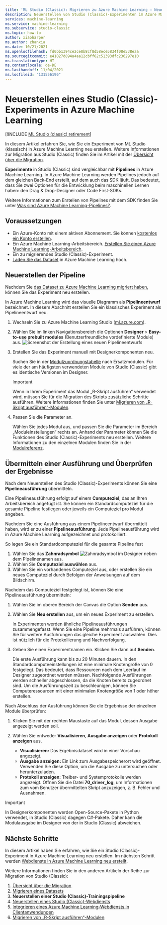 ```yaml
---
title: 'ML Studio (Classic): Migrieren zu Azure Machine Learning – Neuerstellen von Experimenten'
description: Neuerstellen von Studio (Classic)-Experimenten im Azure Machine Learning-Designer
services: machine-learning
ms.service: machine-learning
ms.subservice: studio-classic
ms.topic: how-to
author: xiaoharper
ms.author: zhanxia
ms.date: 10/21/2021
ms.openlocfilehash: fd0bb1394ce2ce8b8cf8d58ece5834f08e538eaa
ms.sourcegitcommit: e41827d894a4aa12cbff62c51393dfc236297e10
ms.translationtype: HT
ms.contentlocale: de-DE
ms.lasthandoff: 11/04/2021
ms.locfileid: "131556196"
---
```

# <a name="rebuild-a-studio-classic-experiment-in-azure-machine-learning"></a>Neuerstellen eines Studio (Classic)-Experiments in Azure Machine Learning

[!INCLUDE [ML Studio (classic) retirement](../../includes/machine-learning-studio-classic-deprecation.md)]

In diesem Artikel erfahren Sie, wie Sie ein Experiment von ML Studio (klassisch) in Azure Machine Learning neu erstellen. Weitere Informationen zur Migration aus Studio (Classic) finden Sie im Artikel mit der [Übersicht über die Migration](migrate-overview.md).

**Experimente** in Studio (Classic) sind vergleichbar mit **Pipelines** in Azure Machine Learning. In Azure Machine Learning werden Pipelines jedoch auf dem gleichen Back-End erstellt, auf dem auch das SDK läuft. Das bedeutet, dass Sie zwei Optionen für die Entwicklung beim maschinellen Lernen haben: den Drag & Drop-Designer oder Code First-SDKs.

Weitere Informationen zum Erstellen von Pipelines mit dem SDK finden Sie unter [Was sind Azure Machine Learning-Pipelines?](concept-ml-pipelines.md#building-pipelines-with-the-python-sdk).


## <a name="prerequisites"></a>Voraussetzungen

- Ein Azure-Konto mit einem aktiven Abonnement. Sie können [kostenlos ein Konto erstellen](https://azure.microsoft.com/free/?WT.mc_id=A261C142F).
- Ein Azure Machine Learning-Arbeitsbereich. [Erstellen Sie einen Azure Machine Learning-Arbeitsbereich](how-to-manage-workspace.md#create-a-workspace).
- Ein zu migrierendes Studio (Classic)-Experiment.
- [Laden Sie das Dataset](migrate-register-dataset.md) in Azure Machine Learning hoch.

## <a name="rebuild-the-pipeline"></a>Neuerstellen der Pipeline

Nachdem Sie [das Dataset zu Azure Machine Learning migriert haben](migrate-register-dataset.md), können Sie das Experiment neu erstellen.

In Azure Machine Learning wird das visuelle Diagramm als **Pipelineentwurf** bezeichnet. In diesem Abschnitt erstellen Sie ein klassisches Experiment als Pipelineentwurf neu.

1. Wechseln Sie zu Azure Machine Learning Studio ([ml.azure.com](https://ml.azure.com)).
1. Wählen Sie im linken Navigationsbereich die Optionen **Designer** > **Easy-to-use prebuilt modules** (Benutzerfreundliche vordefinierte Module) aus. ![Screenshot der Erstellung eines neuen Pipelineentwurfs](./media/tutorial-designer-automobile-price-train-score/launch-designer.png)

1. Erstellen Sie das Experiment manuell mit Designerkomponenten neu.
    
    Suchen Sie in der [Modulzuordnungstabelle](migrate-overview.md#studio-classic-and-designer-component-mapping) nach Ersatzmodulen. Für viele der am häufigsten verwendeten Module von Studio (Classic) gibt es identische Versionen im Designer.

    > [!Important]
    > Wenn in Ihrem Experiment das Modul „R-Skript ausführen“ verwendet wird, müssen Sie für die Migration des Skripts zusätzliche Schritte ausführen. Weitere Informationen finden Sie unter [Migrieren von „R-Skript ausführen“-Modulen](migrate-execute-r-script.md).

1. Passen Sie die Parameter an.
    
    Wählen Sie jedes Modul aus, und passen Sie die Parameter im Bereich „Moduleinstellungen“ rechts an. Anhand der Parameter können Sie die Funktionen des Studio (Classic)-Experiments neu erstellen. Weitere Informationen zu den einzelnen Modulen finden Sie in der [Modulreferenz](./component-reference/component-reference.md).

## <a name="submit-a-run-and-check-results"></a>Übermitteln einer Ausführung und Überprüfen der Ergebnisse

Nach dem Neuerstellen des Studio (Classic)-Experiments können Sie eine **Pipelineausführung** übermitteln.

Eine Pipelineausführung erfolgt auf einem **Computeziel**, das an Ihren Arbeitsbereich angefügt ist. Sie können ein Standardcomputeziel für die gesamte Pipeline festlegen oder jeweils ein Computeziel pro Modul angeben.

Nachdem Sie eine Ausführung aus einem Pipelineentwurf übermittelt haben, wird er zu einer **Pipelineausführung**. Jede Pipelineausführung wird in Azure Machine Learning aufgezeichnet und protokolliert.

So legen Sie ein Standardcomputeziel für die gesamte Pipeline fest
1. Wählen Sie das **Zahnradsymbol** ![Zahnradsymbol im Designer](./media/tutorial-designer-automobile-price-train-score/gear-icon.png) neben dem Pipelinenamen aus.
1. Wählen Sie **Computeziel auswählen** aus.
1. Wählen Sie ein vorhandenes Computeziel aus, oder erstellen Sie ein neues Computeziel durch Befolgen der Anweisungen auf dem Bildschirm.

Nachdem das Computeziel festgelegt ist, können Sie eine Pipelineausführung übermitteln:

1. Wählen Sie im oberen Bereich der Canvas die Option **Senden** aus.
1. Wählen Sie **Neu erstellen** aus, um ein neues Experiment zu erstellen.
    
    In Experimenten werden ähnliche Pipelineausführungen zusammengefasst. Wenn Sie eine Pipeline mehrmals ausführen, können Sie für weitere Ausführungen das gleiche Experiment auswählen. Dies ist nützlich für die Protokollierung und Nachverfolgung.
1. Geben Sie einen Experimentnamen ein. Klicken Sie dann auf **Senden**.

    Die erste Ausführung kann bis zu 20 Minuten dauern. In den Standardcomputeeinstellungen ist eine minimale Knotengröße von 0 festgelegt. Das bedeutet, dass Ressourcen nach dem Leerlauf im Designer zugeordnet werden müssen. Nachfolgende Ausführungen werden schneller abgeschlossen, da die Knoten bereits zugeordnet sind. Um die Ausführungszeit zu beschleunigen, können Sie Computeressourcen mit einer minimalen Knotengröße von 1 oder höher erstellen.

Nach Abschluss der Ausführung können Sie die Ergebnisse der einzelnen Module überprüfen:

1. Klicken Sie mit der rechten Maustaste auf das Modul, dessen Ausgabe angezeigt werden soll.
1. Wählen Sie entweder **Visualisieren**, **Ausgabe anzeigen** oder **Protokoll anzeigen** aus.

    - **Visualisieren:** Das Ergebnisdataset wird in einer Vorschau angezeigt.
    - **Ausgabe anzeigen:** Ein Link zum Ausgabespeicherort wird geöffnet. Verwenden Sie diese Option, um die Ausgabe zu untersuchen oder herunterzuladen. 
    - **Protokoll anzeigen:** Treiber- und Systemprotokolle werden angezeigt. Öffnen Sie die Datei **70_driver_log**, um Informationen zum vom Benutzer übermittelten Skript anzuzeigen, z. B. Fehler und Ausnahmen.

> [!IMPORTANT]
> In Designerkomponenten werden Open-Source-Pakete in Python verwendet, in Studio (Classic) dagegen C#-Pakete. Daher kann die Modulausgabe im Designer von der in Studio (Classic) abweichen. 


## <a name="next-steps"></a>Nächste Schritte

In diesem Artikel haben Sie erfahren, wie Sie ein Studio (Classic)-Experiment in Azure Machine Learning neu erstellen. Im nächsten Schritt werden [Webdienste in Azure Machine Learning neu erstellt](migrate-rebuild-web-service.md).


Weitere Informationen finden Sie in den anderen Artikeln der Reihe zur Migration von Studio (Classic):

1. [Übersicht über die Migration](migrate-overview.md).
1. [Migrieren eines Datasets](migrate-register-dataset.md)
1. **Neuerstellen einer Studio (Classic)-Trainingspipeline**
1. [Neuerstellen eines Studio (Classic)-Webdiensts](migrate-rebuild-web-service.md)
1. [Integrieren eines Azure Machine Learning-Webdiensts in Clientanwendungen](migrate-rebuild-integrate-with-client-app.md)
1. [Migrieren von „R-Skript ausführen“-Modulen](migrate-execute-r-script.md)